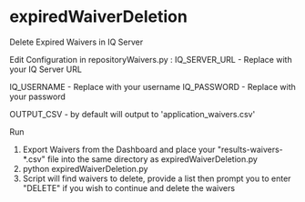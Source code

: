 # expiredWaiverDeletion
Delete Expired Waivers in IQ Server

Edit Configuration in repositoryWaivers.py :
IQ_SERVER_URL - Replace with your IQ Server URL

IQ_USERNAME - Replace with your username
IQ_PASSWORD - Replace with your password

OUTPUT_CSV - by default will output to 'application_waivers.csv'

Run
1. Export Waivers from the Dashboard and place your "results-waivers-*.csv" file into the same directory as expiredWaiverDeletion.py
2. python expiredWaiverDeletion.py
3. Script will find waivers to delete, provide a list then prompt you to enter "DELETE" if you wish to continue and delete the waivers



